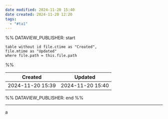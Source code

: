 ```yaml
---
date modified: 2024-11-20 15:40
date created: 2024-11-20 12:20
tags:
  - "#ta1"
---
```

%% DATAVIEW_PUBLISHER: start
```dataview
table without id file.ctime as "Created",
file.mtime as "Updated"
where file.path = this.file.path
```
%%

| Created          | Updated          |
| ---------------- | ---------------- |
| 2024-11-20 15:39 | 2024-11-20 15:40 |

%% DATAVIEW_PUBLISHER: end %%

----
a
